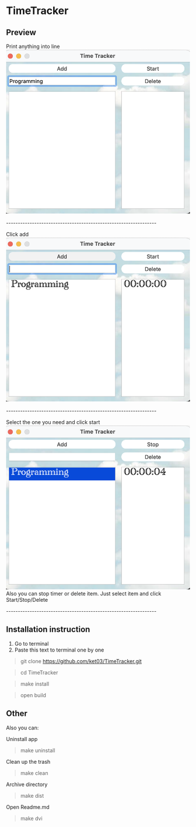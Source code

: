 # TimeTracker

## Preview

Print anything into line
![](img/print_into_line.png)
<p>----------------------------------------------------------------</p>

Click add
![](img/click_add.png)
<p>----------------------------------------------------------------</p>

Select the one you need and click start
![](img/start.png)
Also you can stop timer or delete item. Just select item and click Start/Stop/Delete
<p>----------------------------------------------------------------</p>

## Installation instruction

1) Go to terminal
2) Paste this text to terminal one by one

> git clone https://github.com/ket03/TimeTracker.git

> cd TimeTracker

> make install

> open build
 
 ## Other
Also you can:
<p>

Uninstall app
> make uninstall
<p>

Сlean up the trash
> make clean
<p>

Archive directory
> make dist
<p>

Open Readme.md
> make dvi